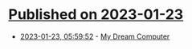 # [Published on 2023-01-23](index.md)

* [2023-01-23, 05:59:52](https://news.ycombinator.com/item?id=34485977) - [My Dream Computer](https://bluelander.bearblog.dev/my-dream-computer/)
